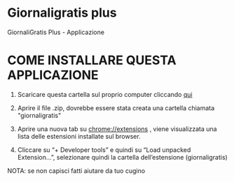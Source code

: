 # Giornaligratis plus

GiornaliGratis Plus - Applicazione


# COME INSTALLARE QUESTA APPLICAZIONE

1. Scaricare questa cartella sul proprio computer cliccando [qui](https://github.com/lorenzosinisi/giornaligratisplus/archive/master.zip)

2. Aprire il file .zip, dovrebbe essere stata creata una cartella chiamata "giornaligratis"

3. Aprire una nuova tab su [chrome://extensions](chrome://extensions) , viene visualizzata una lista delle estensioni installate sul browser.

2. Cliccare su “+ Developer tools” e quindi su “Load unpacked Extension…”, selezionare quindi la cartella dell’estensione (giornaligratis)



NOTA: se non capisci fatti aiutare da tuo cugino 
